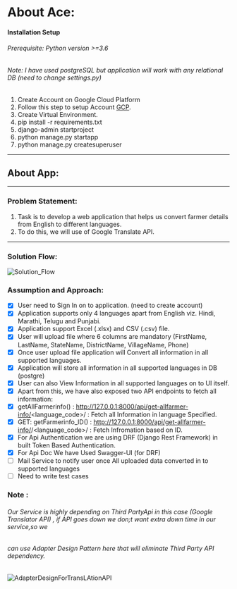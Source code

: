 

About Ace:
===
#### Installation Setup
###### Prerequisite: Python version >=3.6
###### Note: I have used postgreSQL but application will work with any relational DB (need to change settings.py)
1. Create Account on  Google Cloud Platform 
2. Follow this step to setup Account [GCP](https://cloud.google.com/translate/docs/setup#windows "GCP Machine Translation").
3. Create Virtual Environment.
4. pip install -r requirements.txt
5. django-admin startproject <Ace>
6. python manage.py startapp <CoreApp>
7. python manage.py createsuperuser
---


## About App:

---

### Problem Statement:
1. Task is to develop a web application that helps us convert farmer details from English to
different languages.
2. To do this, we will use of Google Translate API. 

--- 

### Solution Flow:

![Solution_Flow](https://user-images.githubusercontent.com/49105701/191795133-9af00939-db18-4ed6-ab7e-874201269488.png)


### Assumption and Approach:

- [x]  User need to Sign In on to application. (need to create account)
- [x]  Application supports only 4 languages apart from English viz. Hindi, Marathi, Telugu and Punjabi.
- [x]  Application support Excel (.xlsx) and CSV (.csv) file.
- [x]  User will upload file where 6 columns are mandatory (FirstName, LastName, StateName, DistrictName, VillageName, Phone)
- [x]  Once user upload file application will Convert all information in all supported languages.
- [x]  Application will store all information in all supported languages in DB (postgre) 
- [x]  User can also View Information in all supported languages on to UI itself.
- [x]  Apart from this, we have also exposed two API endpoints to fetch all information:
- [x]  getAllFarmerinfo() : http://127.0.0.1:8000/api/get-allfarmer-info/<language_code>/ : Fetch all Information in language Specified.
- [x]  GET: getFarmerinfo_ID() :  http://127.0.0.1:8000/api/get-allfarmer-info/<id>/<language_code>/ : Fetch Infromation based on ID.
- [x]  For Api Authentication we are using DRF (Django Rest Framework) in built Token Based Authentication.
- [x]  For Api Doc We have Used Swagger-UI (for DRF)
- [ ]   Mail Service to notify user once All uploaded data converted in to supported languages
- [ ]   Need to write test cases
 
 ### Note : 
 ###### Our Service is highly depending on Third PartyApi in this case (Google Translator API) , if API goes down we don;t want extra down time in our service,so we
 ###### can use Adapter Design Pattern here that will eliminate Third Party API dependency.
  
 
  
  
![AdapterDesignForTransLAtionAPI](https://user-images.githubusercontent.com/49105701/191804227-1eb7253b-a941-41c4-804c-7ec0bacafe6f.JPG)

  


